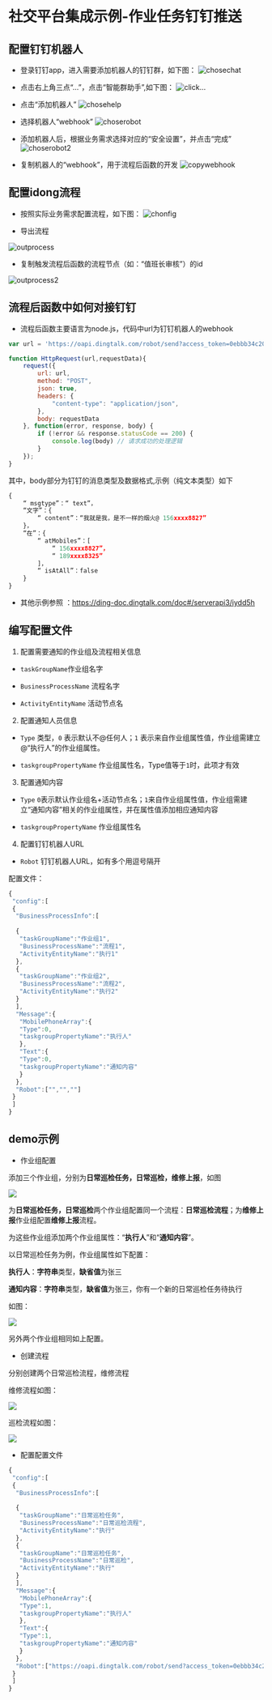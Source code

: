 # 社交平台集成示例-作业任务钉钉推送


## 配置钉钉机器人
* 登录钉钉app，进入需要添加机器人的钉钉群，如下图：
![chosechat](./images/钉钉对接1.jpg)

* 点击右上角三点“...”，点击“智能群助手”,如下图：
![click...](./images/钉钉对接2.jpg)

* 点击“添加机器人”
![chosehelp](./images/钉钉对接3.jpg)

* 选择机器人“webhook”
![choserobot](./images/钉钉对接4.jpg)

* 添加机器人后，根据业务需求选择对应的“安全设置”，并点击“完成”
![choserobot2](./images/钉钉对接5.jpg)

* 复制机器人的“webhook”，用于流程后函数的开发
![copywebhook](./images/钉钉对接6.jpg)

## 配置idong流程

* 按照实际业务需求配置流程，如下图：
![chonfig](./images/钉钉对接7.jpg)

* 导出流程

![outprocess](./images/钉钉对接8.jpg)

* 复制触发流程后函数的流程节点（如：“值班长审核”）的id

![outprocess2](./images/钉钉对接9.jpg)

## 流程后函数中如何对接钉钉

* 流程后函数主要语言为node.js，代码中url为钉钉机器人的webhook

```js
var url = 'https://oapi.dingtalk.com/robot/send?access_token=0ebbb34c209255bb2010f6dafc900dd3d43ee23884c92dd8b9e16ca230a11442';

function HttpRequest(url,requestData){
    request({
        url: url,
        method: "POST",
        json: true,
        headers: {
            "content-type": "application/json",
        },
        body: requestData
    }, function(error, response, body) {
        if (!error && response.statusCode == 200) {
            console.log(body) // 请求成功的处理逻辑
        }
    });
}
```

其中，body部分为钉钉的消息类型及数据格式,示例（纯文本类型）如下

```js
{
    “ msgtype”：“ text”， 
    “文字”：{
        “ content”：“我就是我，是不一样的烟火@ 156xxxx8827”
    }， 
    “在”：{
        “ atMobiles”：[
            “ 156xxxx8827”， 
            “ 189xxxx8325”
        ]， 
        “ isAtAll”：false
    }
}
```
* 其他示例参照                ：https://ding-doc.dingtalk.com/doc#/serverapi3/iydd5h



## 编写配置文件

1. 配置需要通知的作业组及流程相关信息
* `taskGroupName`作业组名字

* `BusinessProcessName` 流程名字

* `ActivityEntityName` 活动节点名

2. 配置通知人员信息

* `Type` 类型，`0` 表示默认不@任何人；`1` 表示来自作业组属性值，作业组需建立@“执行人”的作业组属性。

* `taskgroupPropertyName` 作业组属性名，Type值等于`1`时，此项才有效

3. 配置通知内容

* `Type`  `0`表示默认作业组名+活动节点名；`1`来自作业组属性值，作业组需建立“通知内容”相关的作业组属性，并在属性值添加相应通知内容

* `taskgroupPropertyName` 作业组属性名

4. 配置钉钉机器人URL

* `Robot` 钉钉机器人URL，如有多个用逗号隔开

配置文件：
```js
{
 "config":[
 {
  "BusinessProcessInfo":[
 
  {
   "taskGroupName":"作业组1",
   "BusinessProcessName":"流程1",
   "ActivityEntityName":"执行1"
  },
  {
   "taskGroupName":"作业组2",
   "BusinessProcessName":"流程2",
   "ActivityEntityName":"执行2"
  }
  ],
  "Message":{
   "MobilePhoneArray":{
   "Type":0,
   "taskgroupPropertyName":"执行人"
   },
   "Text":{
   "Type":0,
   "taskgroupPropertyName":"通知内容"
   }
  },
  "Robot":["","",""]
 }
 ]
}
```
## demo示例

* 作业组配置

添加三个作业组，分别为**日常巡检任务，日常巡检，维修上报**，如图

![](./images/作业组.png)

为**日常巡检任务，日常巡检**两个作业组配置同一个流程：**日常巡检流程**；为**维修上报**作业组配置**维修上报**流程。

为这些作业组添加两个作业组属性：“**执行人**”和“**通知内容**”。

以日常巡检任务为例，作业组属性如下配置：

**执行人**：**字符串**类型，**缺省值**为张三

**通知内容**：**字符串**类型，**缺省值**为张三，你有一个新的日常巡检任务待执行

如图：

![](./images/作业组属性配置.png)

另外两个作业组相同如上配置。

* 创建流程

分别创建两个日常巡检流程，维修流程

维修流程如图：

![](./images/维修流程.png)

巡检流程如图：

![](./images/流程1.png)

* 配置配置文件
```js
{
 "config":[
 {
  "BusinessProcessInfo":[
 
  {
   "taskGroupName":"日常巡检任务",
   "BusinessProcessName":"日常巡检流程",
   "ActivityEntityName":"执行"
  },
  {
   "taskGroupName":"日常巡检任务",
   "BusinessProcessName":"日常巡检",
   "ActivityEntityName":"执行"
  }
  ],
  "Message":{
   "MobilePhoneArray":{
   "Type":1,
   "taskgroupPropertyName":"执行人"
   },
   "Text":{
   "Type":1,
   "taskgroupPropertyName":"通知内容"
   }
  },
  "Robot":["https://oapi.dingtalk.com/robot/send?access_token=0ebbb34c209255bb2010f6dafc900dd3d43ee23884c92dd8b9e16ca230a11442"]
 }
 ]
}
```
